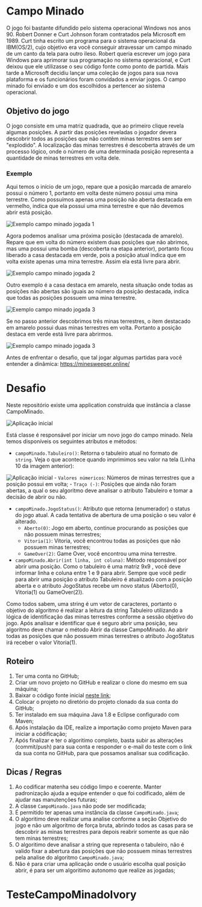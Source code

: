 # Campo Minado
O jogo foi bastante difundido pelo sistema operacional Windows nos anos 90.
Robert Donner e Curt Johnson foram contratados pela Microsoft em 1989. Curt tinha escrito um programa para o sistema operacional da IBM(OS/2), cujo objetivo era você conseguir atravessar um campo minado de um canto da tela para outro ileso. Robert queria escrever um jogo para Windows para aprimorar sua programação no sistema operacional, e Curt deixou que ele utilizasse o seu código fonte como ponto de partida. Mais tarde a Microsoft decidiu lançar uma coleção de jogos para sua nova plataforma e os funcionários foram convidados a enviar jogos. O campo minado foi enviado e um dos escolhidos a pertencer ao sistema operacional.

## Objetivo do jogo
O jogo consiste em uma matriz quadrada, que ao primeiro clique revela algumas posições. A partir das posições reveladas o jogador devera descobrir todos as posições que não contêm minas terrestres sem ser "explodido". A localização das minas terrestres é descoberta através de um processo lógico, onde o número de uma determinada posição representa a quantidade de minas terrestres em volta dele.

### **Exemplo**

Aqui temos o início de um jogo, repare que a posição marcada de amarelo possui o número 1, portanto em volta deste número possui uma mina terrestre. Como possuímos apenas uma posição não aberta destacada em vermelho, indica que ela possui uma mina terrestre e que não devemos abrir está posição.

![Exemplo campo minado jogada 1](https://github.com/ivory-it/ivoryit-testeestagio-campo-minado-java/blob/main/imagens/1.png)

Agora podemos analisar uma próxima posição (destacada de amarelo). Repare que em volta do número existem duas posições que não abrimos, mas uma possui uma bomba (descoberta na etapa anterior), portanto ficou liberado a casa destacada em verde, pois a posição atual indica que em volta existe apenas uma mina terrestre. Assim ela está livre para abrir.

![Exemplo campo minado jogada 2](https://github.com/ivory-it/ivoryit-testeestagio-campo-minado-java/blob/main/imagens/2.png)

Outro exemplo é a casa destaca em amarelo, nesta situação onde todas as posições não abertas são iguais ao número da posição destacada, indica que todas as posições possuem uma mina terrestre.

![Exemplo campo minado jogada 3](https://github.com/ivory-it/ivoryit-testeestagio-campo-minado-java/blob/main/imagens/3.png)

Se no passo anterior descobrimos três minas terrestres, o item destacado em amarelo possui duas minas terrestres em volta. Portanto a posição destaca em verde está livre para abrirmos.

![Exemplo campo minado jogada 3](https://github.com/ivory-it/ivoryit-testeestagio-campo-minado-java/blob/main/imagens/4.png)

Antes de enfrentar o desafio, que tal jogar algumas partidas para você entender a dinâmica: https://minesweeper.online/

# Desafio
Neste repositório existe uma application construída que instância a classe CampoMinado.

![Aplicação inicial](https://github.com/ivory-it/ivoryit-testeestagio-campo-minado-java/blob/main/imagens/5.png)

Está classe é responsável por iniciar um novo jogo do campo minado. Nela temos disponíveis os seguintes atributos e métodos:

 - `campoMinado.Tabuleiro()`: Retorna o tabuleiro atual no formato de `string`. Veja o que acontece quando imprimimos seu valor na tela (Linha 10 da imagem anterior):
 
![Aplicação inicial](https://github.com/ivory-it/ivoryit-testeestagio-campo-minado-java/blob/main/imagens/6.png) 
    - `Valores númericos`: Números de minas terrestres que a posição possui em volta;
    - `Traço (-)`: Posições que ainda não foram abertas, a qual o seu algoritmo deve analisar o atributo Tabuleiro e tomar a decisão de abrir ou não.
- `campoMinado.JogoStatus()`: Atributo que retorna (enumerador) o status do jogo atual. A cada tentativa de abertura de uma posição o seu valor é alterado.
    - `Aberto(0)`: Jogo em aberto, continue procurando as posições que não possuem minas terrestres;
    - `Vitoria(1)`: Vitoria, você encontrou todas as posições que não possuem minas terrestres;
    - `GameOver(2)`: Game Over, você encontrou uma mina terrestre.
- `campoMinado.Abrir(int linha, int coluna)`: Método responsável por abrir uma posição. Como o tabuleiro é uma matriz 9x9 , você deve informar linha e coluna entre 1 e 9 para abrir. Sempre que você pedir para abrir uma posição o atributo Tabuleiro é atualizado com a posição aberta e o atributo JogoStatus recebe um novo status (Aberto(0), Vitoria(1) ou GameOver(2)). 

Como todos sabem, uma string é um vetor de caracteres, portanto o objetivo do algoritmo é realizar a leitura da string Tabuleiro utilizando a lógica de identificação das minas terrestres conforme a sessão objetivo do jogo. Após analisar e identificar que é seguro abrir uma posição, seu algoritmo deve chamar o método Abrir da classe CampoMinado. Ao abrir todas as posições que não possuem minas terrestres o atributo JogoStatus irá receber o valor Vitoria(1).

## Roteiro
1. Ter uma conta no GitHub;
2. Criar um novo projeto no GitHub e realizar o clone do mesmo em sua máquina;
3. Baixar o código fonte inicial [neste link](https://github.com/ivory-it/ivoryit-testeestagio-campo-minado-java/archive/refs/heads/main.zip);
4. Colocar o projeto no diretório do projeto clonado da sua conta do GitHub;
5. Ter instalado em sua máquina Java 1.8 e Eclipse configurado com Maven;
7. Após instalação da IDE, realize a importação como projeto Maven para iniciar a códificação;
8. Após finalizar e ter o algoritimo completo, basta subir as alterações (commit/push) para sua conta e responder o e-mail do teste com o link da sua conta no GitHub, para que possamos analisar sua codificação.

## Dicas / Regras
1. Ao codificar matenha seu código limpo e coerente. Manter padronização ajuda a equipe entender o que foi codificado, além de ajudar nas manutenções futuras;
2. A classe `CampoMinado.java` não pode ser modificada;
3. É permitido ter apenas uma instância da classe `CampoMinado.java`;
4. O algoritimo deve realizar uma analise conforme a seção Objetivo do jogo e não um algoritmo de força bruta, abrindo todos as casas para se descobrir as minas terrestres para depois reabrir somente as que não tem minas terrestres;
5. O algoritimo deve analisar a string que representa o tabuleiro, não é valido fixar a abertura das posições que não possuem minas terrestres pela analise do algoritmo `CampoMinado.java`;
6. Não é para criar uma aplicação onde o usuário escolha qual posição abrir, é para ser um algoritimo autonomo que realize as jogadas;
# TesteCampoMinadoIvory
